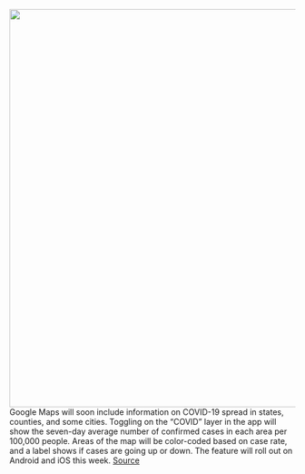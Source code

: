 <img src='https://cdn.vox-cdn.com/thumbor/E8nit3wB8b76xGqokfbGdShUsX4=/0x0:1460x1198/1200x800/filters:focal(614x483:846x715)/cdn.vox-cdn.com/uploads/chorus_image/image/67456152/Screen_Shot_2020_09_23_at_1.11.10_PM.0.png' width='700px' /><br/>
Google Maps will soon include information on COVID-19 spread in states, counties, and some cities. Toggling on the “COVID” layer in the app will show the seven-day average number of confirmed cases in each area per 100,000 people. Areas of the map will be color-coded based on case rate, and a label shows if cases are going up or down. The feature will roll out on Android and iOS this week.
<a href='https://www.theverge.com/2020/9/23/21452661/google-maps-overlay-covid-transmission-risk-trends'> Source <a/>